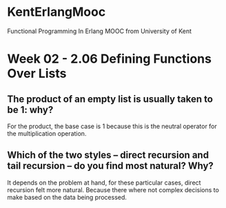 # KentErlangMooc
Functional Programming In Erlang MOOC from University of Kent

# Week 02 - 2.06 Defining Functions Over Lists

## The product of an empty list is usually taken to be 1: why?
For the product, the base case is 1 because this is the neutral operator for the multiplication operation.

## Which of the two styles – direct recursion and tail recursion – do you find most natural? Why?
It depends on the problem at hand, for these particular cases, direct recursion felt more natural. Because there where not complex decisions to make based on the data being processed.
